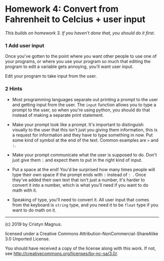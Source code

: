 # Homework 4: Convert from Fahrenheit to Celcius + user input

*This builds on homework 3. If you haven't done that, you should
do it first.*

### 1 Add user input

Once you've gotten to the point where you want other people to 
use one of your programs, or where you use your program so much
that editing the program to edit a variable gets annoying, you'll
want user input.

Edit your program to take input from the user.

### 2 Hints

 * Most programming languages separate out printing a prompt to the
 user and getting input from the user. The ```input``` function allows you to
 type a prompt to the user, so when you're using python, you should
 do that instead of making a separate print statement.

 * Make your prompt look like a prompt. It's important to distinguish
 visually to the user that this isn't just you giving them information,
 this is a request for information and they have to type something in
 now. Put some kind of symbol
 at the end of the text. Common examples are ```>``` and ```:```.

 * Make your prompt communicate what the user is supposed to do. 
 Don't just give them ```:``` and expect them to put in the right 
 kind of input.

 * Put a space at the end! You'd be surprised how many times people
 will type their own space if the prompt ends with ```:``` instead of
 ```: ```. Once they've added their own text that isn't just a number,
 it's harder to convert it into a number, which is what you'll
 need if you want to do math with it.

 * Speaking of type, you'll need to convert it. All user input that
 comes from the keyboard is ```string``` type, and you need it to be
 ```float``` type if you want to do math on it.

 

---
(c) 2019 by Cristyn Magnus.

licensed under a
Creative Commons Attribution-NonCommercial-ShareAlike 3.0 Unported License.

You should have received a copy of the license along with this
work.  If not, see http://creativecommons.org/licenses/by-nc-sa/3.0/.
